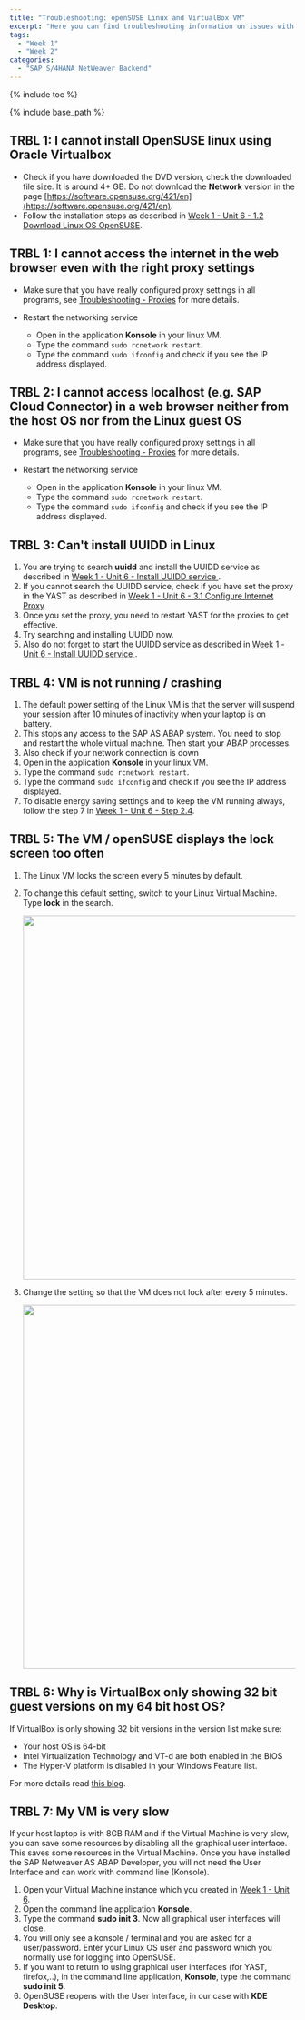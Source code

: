 ```yaml
---
title: "Troubleshooting: openSUSE Linux and VirtualBox VM"
excerpt: "Here you can find troubleshooting information on issues with your openSUSE Linux guest operating system and on issues with Oracle VirtualBox virtual machine container."
tags:
  - "Week 1"
  - "Week 2"
categories:
  - "SAP S/4HANA NetWeaver Backend"
---
```


<a name="top"/>

{% include toc %}

{% include base_path %}

## TRBL 1: I cannot install OpenSUSE linux using Oracle Virtualbox

-   Check if you have downloaded the DVD version, check the downloaded file size. It is around 4+ GB. Do not download the **Network** version in the page [https://software.opensuse.org/421/en](https://software.opensuse.org/421/en).
-   Follow the installation steps as described in [Week 1 - Unit 6 - 1.2 Download Linux OS OpenSUSE]({{base_path}}/week-1/unit-6/#download-linux-os-opensuse).

## TRBL 1: I cannot access the internet in the web browser even with the right proxy settings

-   Make sure that you have really configured proxy settings in all programs, see [Troubleshooting - Proxies]({{base_path}}/troubleshooting/troubleshooting-misc/#trbl-3-internet-communication-does-not-work-with-proxy-server-in-place) for more details.
-   Restart the networking service

    -   Open in the application **Konsole** in your linux VM.
    -   Type the command `sudo rcnetwork restart`.
    -   Type the command `sudo ifconfig` and check if you see the IP address displayed.

## TRBL 2: I cannot access localhost (e.g. SAP Cloud Connector) in a web browser neither from the host OS nor from the Linux guest OS

-   Make sure that you have really configured proxy settings in all programs, see [Troubleshooting - Proxies]({{base_path}}/troubleshooting/troubleshooting-misc/#trbl-3-internet-communication-does-not-work-with-proxy-server-in-place) for more details.
-   Restart the networking service

    -   Open in the application **Konsole** in your linux VM.
    -   Type the command `sudo rcnetwork restart`.
    -   Type the command `sudo ifconfig` and check if you see the IP address displayed.

## TRBL 3: Can't install UUIDD in Linux

1.  You are trying to search **uuidd** and install the UUIDD service as described in [Week 1 - Unit 6 - Install UUIDD service ]({{base_path}}/week-1/unit-6/#prepare-uuidd-service).
2.  If you cannot search the UUIDD service, check if you have set the proxy in the YAST as described in [Week 1 - Unit 6 - 3.1 Configure Internet Proxy]({{base_path}}/week-1/unit-6/#configure-internet-proxy).
3.  Once you set the proxy, you need to restart YAST for the proxies to get effective.
4.  Try searching and installing UUIDD now.
5.  Also do not forget to start the UUIDD service as described in [Week 1 - Unit 6 - Install UUIDD service ]({{base_path}}/week-1/unit-6/#start-uuidd).

## TRBL 4:  VM is not running / crashing

1.  The default power setting of the Linux VM is that the server will suspend your session after 10 minutes of inactivity when your laptop is on battery.
2.  This stops any access to the SAP AS ABAP system. You need to stop and restart the whole virtual machine. Then start your ABAP processes.
3.  Also check if your network connection is down
4.  Open in the application **Konsole** in your linux VM.
5.  Type the command `sudo rcnetwork restart`.
6.  Type the command `sudo ifconfig` and check if you see the IP address displayed.
7.  To disable energy saving settings and to keep the VM running always, follow the step 7 in [Week 1 - Unit 6 - Step 2.4]({{base_path}}/week-1/unit-6/#install-opensuse-linux-os-on-the-vm).

## TRBL 5: The VM / openSUSE displays the lock screen too often

1.  The Linux VM locks the screen every 5 minutes by default.
2.  To change this default setting, switch to your Linux Virtual Machine. Type **lock** in the search.

    <img src="{{base_path}}/troubleshooting/images/trbl-vm/pic01--screen-lock.png" alt="" width="640px" />

3.  Change the setting so that the VM does not lock after every 5 minutes.

    <img src="{{base_path}}/troubleshooting/images/trbl-vm/pic02--screen-lock.png" alt="" width="640px" />

## TRBL 6: Why is VirtualBox only showing 32 bit guest versions on my 64 bit host OS?

If VirtualBox is only showing 32 bit versions in the version list make sure:

-   Your host OS is 64-bit
-   Intel Virtualization Technology and VT-d are both enabled in the BIOS
-   The Hyper-V platform is disabled in your Windows Feature list.

For more details read [this blog](http://www.fixedbyvonnie.com/2014/11/virtualbox-showing-32-bit-guest-versions-64-bit-host-os/#.WElwwX3LIT8).

## TRBL 7: My VM is very slow

If your host laptop is with 8GB RAM and if the Virtual Machine is very slow, you can save some resources by disabling all the graphical user interface.
This saves some resources in the Virtual Machine. Once you have installed the SAP Netweaver AS ABAP Developer, you will not need the User Interface and can work with command line (Konsole).

1.  Open your Virtual Machine instance which you created in [Week 1 - Unit 6]({{base_path}}/week-1/unit-6/).
2.  Open the command line application **Konsole**.
3.  Type the command **sudo init 3**. Now all graphical user interfaces will close.
4.  You will only see a konsole / terminal and you are asked for a user/password. Enter your Linux OS user and password which you normally use for logging into OpenSUSE.
5.  If you want to return to using graphical user interfaces (for YAST, firefox,..), in the command line application, **Konsole**, type the command 
**sudo init 5**.
6.  OpenSUSE reopens with the User Interface, in our case with **KDE Desktop**.

